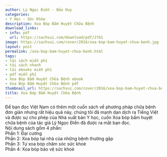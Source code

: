 ```yaml
---
author: Lý Ngọc Điền - Bảo Huy
categories:
- Y Học - Sức Khỏe
description: Xoa Bóp Bấm Huyệt Chữa Bệnh
download_links:
- info: pdf
  url: https://sachvui.com/download/pdf/2761
image: https://sachvui.com/cover/2016/xoa-bop-bam-huyet-chua-benh.jpg
layout: post
permalink: /xoa-bop-bam-huyet-chua-benh.html
tags:
- tải sách miễn phí
- tải sách nhanh
- tải ebooks miễn phí
- pdf miễn phí
- Xoa Bóp Bấm Huyệt Chữa Bệnh ebook
- Xoa Bóp Bấm Huyệt Chữa Bệnh pdf
thumbnail_url: https://sachvui.com/cover/2016/xoa-bop-bam-huyet-chua-benh.jpg
title: Xoa Bóp Bấm Huyệt Chữa Bệnh
---
```


 <div class="item-desc text-justify"> <p>Để bạn đọc Việt Nam có thêm một cuốn sách về phương pháp chữa bệnh đơn giản nhưng rất hiệu quả này, chúng tôi đã mạnh dạn dịch ra Tiếng Việt và được sự cho phép của Nhà xuất bản Y học, cuốn Xoa bóp bấm huyệt chữa bệnh của tác giả Lý Ngọc Điền đã được ra mắt bạn đọc.<br>Nội dung sách gồm 4 phần:<br>Phần 1: Đại cương<br>Phần 2: Xoa bóp tại nhà của những bệnh thường gặp<br>Phần 3: Tự xoa bóp chăm sóc sức khoẻ<br>Phần 4: Xoa bóp bảo vệ sức khoẻ</p> </div>